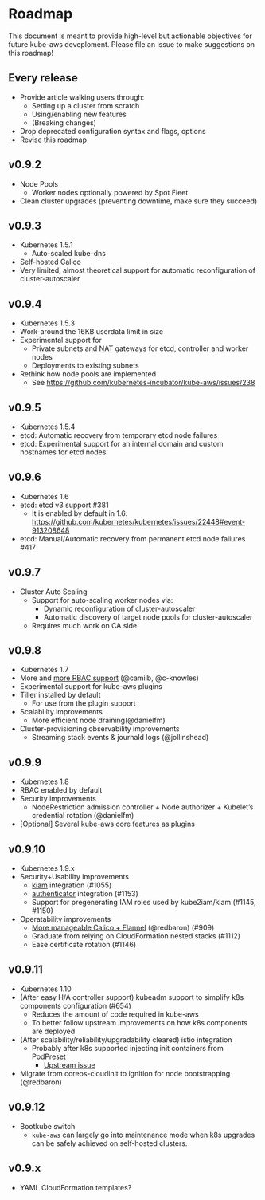 # Roadmap

This document is meant to provide high-level but actionable objectives for future kube-aws deveploment.
Please file an issue to make suggestions on this roadmap!

## Every release

  * Provide article walking users through:
    * Setting up a cluster from scratch
    * Using/enabling new features
    * (Breaking changes)
  * Drop deprecated configuration syntax and flags, options
  * Revise this roadmap

## v0.9.2

  * Node Pools
    * Worker nodes optionally powered by Spot Fleet
  * Clean cluster upgrades (preventing downtime, make sure they succeed)

## v0.9.3

  * Kubernetes 1.5.1
     * Auto-scaled kube-dns
  * Self-hosted Calico
  * Very limited, almost theoretical support for automatic reconfiguration of cluster-autoscaler

## v0.9.4

  * Kubernetes 1.5.3
  * Work-around the 16KB userdata limit in size
  * Experimental support for
    * Private subnets and NAT gateways for etcd, controller and worker nodes
    * Deployments to existing subnets
  * Rethink how node pools are implemented
    * See https://github.com/kubernetes-incubator/kube-aws/issues/238

## v0.9.5

  * Kubernetes 1.5.4
  * etcd: Automatic recovery from temporary etcd node failures
  * etcd: Experimental support for an internal domain and custom hostnames for etcd nodes

## v0.9.6

  * Kubernetes 1.6
  * etcd: etcd v3 support #381
    * It is enabled by default in 1.6: https://github.com/kubernetes/kubernetes/issues/22448#event-913208648
  * etcd: Manual/Automatic recovery from permanent etcd node failures #417

## v0.9.7

  * Cluster Auto Scaling
    * Support for auto-scaling worker nodes via:
      * Dynamic reconfiguration of cluster-autoscaler
      * Automatic discovery of target node pools for cluster-autoscaler
    * Requires much work on CA side

## v0.9.8

  * Kubernetes 1.7
  * More and [more RBAC support](https://github.com/kubernetes-incubator/kube-aws/pull/675#issuecomment-303660360) (@camilb, @c-knowles)
  * Experimental support for kube-aws plugins
  * Tiller installed by default
    * For use from the plugin support
  * Scalability improvements
    * More efficient node draining(@danielfm)
  * Cluster-provisioning observability improvements
    * Streaming stack events & journald logs (@jollinshead)

## v0.9.9

  * Kubernetes 1.8
  * RBAC enabled by default
  * Security improvements
    * NodeRestriction admission controller + Node authorizer + Kubelet’s credential rotation (@danielfm)
  * [Optional] Several kube-aws core features as plugins

## v0.9.10

  * Kubernetes 1.9.x
  * Security+Usability improvements
    * [kiam](https://github.com/uswitch/kiam/) integration (#1055)
    * [authenticator](https://github.com/heptio/authenticator) integration (#1153)
    * Support for pregenerating IAM roles used by kube2iam/kiam (#1145, #1150)
  * Operatability improvements
    * [More manageable Calico + Flannel](https://github.com/kubernetes-incubator/kube-aws/pull/675#issuecomment-303669142) (@redbaron) (#909)
    * Graduate from relying on CloudFormation nested stacks (#1112)
    * Ease certificate rotation (#1146)

## v0.9.11

  * Kubernetes 1.10
  * (After easy H/A controller support) kubeadm support to simplify k8s components configuration (#654)
    * Reduces the amount of code required in kube-aws
    * To better follow upstream improvements on how k8s components are deployed
  * (After scalability/reliability/upgradability cleared) istio integration
    * Probably after k8s supported injecting init containers from PodPreset
      * [Upstream issue](https://github.com/kubernetes/kubernetes/issues/43874)
  * Migrate from coreos-cloudinit to ignition for node bootstrapping (@redbaron)

## v0.9.12

  * Bootkube switch
    * `kube-aws` can largely go into maintenance mode when k8s upgrades can be safely achieved on self-hosted clusters.

## v0.9.x

  * YAML CloudFormation templates?
